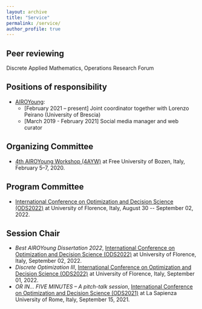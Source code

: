 ```yaml
---
layout: archive
title: "Service"
permalink: /service/
author_profile: true
---
```


## Peer reviewing
Discrete Applied Mathematics, Operations Research Forum

## Positions of responsibility
- [AIROYoung](https://www.airoyoung.org):
  - [February 2021 – present] Joint coordinator together with Lorenzo Peirano (University of Brescia)
  - [March 2019 - February 2021] Social media manager and web curator

## Organizing Committee
- [4th AIROYoung Workshop (4AYW)](https://www.unibz.it/en/events/132924-4th-airoyoung-workshop-optimization-at-the-crossroads-of-italy-and-north-europe) at Free University of Bozen, Italy, February 5–7, 2020.

## Program Committee
- [International Conference on Optimization and Decision Science (ODS2022)](http://www.airoconference.it/ods2022/index.php) at University of Florence, Italy, August 30 -- September 02, 2022.

## Session Chair
- *Best AIROYoung Dissertation 2022*, [International Conference on Optimization and Decision Science (ODS2022)](http://www.airoconference.it/ods2022/index.php) at University of Florence, Italy, September 02, 2022.
- *Discrete Optimization III*, [International Conference on Optimization and Decision Science (ODS2022)](http://www.airoconference.it/ods2022/index.php) at University of Florence, Italy, September 01, 2022.
- *OR IN... FIVE MINUTES – A pitch-talk session*, [International Conference on Optimization and Decision Science (ODS2021)](http://www.airoconference.it/ods2021/index.php) at La Sapienza University of Rome, Italy, September 15, 2021.
